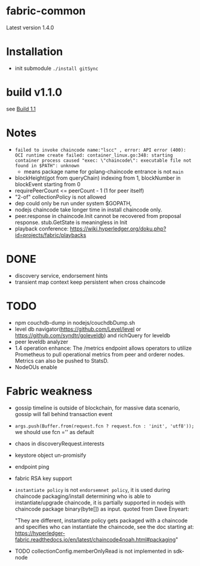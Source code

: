 # fabric-common

Latest version 1.4.0
# Installation
- init submodule
    `./install gitSync`



# build v1.1.0
see [Build 1.1](./BUILD1.1.md)

# Notes

- `failed to invoke chaincode name:"lscc" , error: API error (400): OCI runtime create failed: container_linux.go:348: starting container process caused "exec: \"chaincode\": executable file not found in $PATH": unknown`
    - means package name for golang-chaincode entrance is not `main`
- blockHeight(got from queryChain) indexing from 1, blockNumber in blockEvent starting from 0
- requirePeerCount <= peerCount - 1 (1 for peer itself)
- "2-of" collectionPolicy is not allowed
- dep could only be run under system $GOPATH,
- nodejs chaincode take longer time in install chaincode only.
- peer.response in chaincode.Init cannot be recovered from proposal response. stub.GetState is meaningless in Init 
- playback conference: https://wiki.hyperledger.org/doku.php?id=projects/fabric/playbacks

# DONE
- discovery service, endorsement hints
- transient map context keep persistent when cross chaincode

# TODO
- npm couchdb-dump in nodejs/couchdbDump.sh
- level db navigator(https://github.com/Level/level or https://github.com/syndtr/goleveldb) and richQuery for leveldb
- peer leveldb analyzer
- 1.4 operation enhance: 
The /metrics endpoint allows operators to utilize Prometheus to pull operational metrics from peer and orderer nodes. Metrics can also be pushed to StatsD.
- NodeOUs enable

# Fabric weakness
- gossip timeline is outside of blockchain,  for massive data scenario, gossip will fall behind transaction event
- `args.push(Buffer.from(request.fcn ? request.fcn : 'init', 'utf8'));` we should use fcn ='' as default
- chaos in discoveryRequest.interests
- keystore object un-promisify
- endpoint ping
- fabric RSA key support
- `instantiate policy` is not `endorsemnet policy`, it is used during chaincode packaging/install determining who is able
 to instantiate/upgrade chaincode, it is partially supported in nodejs with chaincode package binary(byte[]) as input. 
 quoted from Dave Enyeart: 
 
    "They are different, instantiate policy gets packaged with a chaincode and specifies who can instantiate the chaincode, 
    see the doc starting at: https://hyperledger-fabric.readthedocs.io/en/latest/chaincode4noah.html#packaging"  
- TODO collectionConfig.memberOnlyRead is not implemented in sdk-node 
